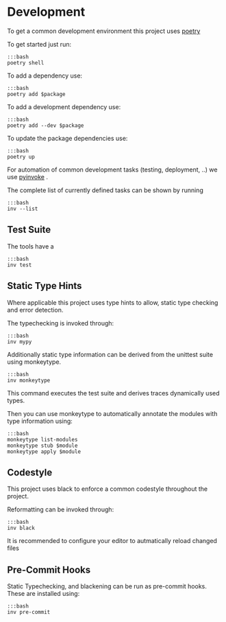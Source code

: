 # Development

To get a common development environment this project uses [poetry](https://poetry.eustace.io/)

To get started just run:

    :::bash
    poetry shell

To add a dependency use:

    :::bash
    poetry add $package
	
To add a development dependency use:

    :::bash
    poetry add --dev $package
	
To update the package dependencies use:

    :::bash
    poetry up

For automation of common development tasks (testing, deployment, ..) we use [pyinvoke](https://pyinvoke.org) . 

The complete list of currently defined tasks can be shown by running

    :::bash
    inv --list

## Test Suite

The tools have a

    :::bash
    inv test

## Static Type Hints

Where applicable this project uses type hints to allow, 
static type checking and error detection. 

The typechecking is invoked through:

    :::bash
    inv mypy

Additionally static type information can be derived from the 
unittest suite using monkeytype. 

    :::bash
    inv monkeytype
   
This command executes the test suite and derives traces dynamically used
types. 

Then you can use monkeytype to automatically annotate the modules with type 
information using:

    :::bash
    monkeytype list-modules
	monkeytype stub $module
	monkeytype apply $module



## Codestyle

This project uses black to enforce a common codestyle throughout the project.

Reformatting can be invoked through:

    :::bash
    inv black

It is recommended to configure your editor to autmatically reload changed files 

## Pre-Commit Hooks

Static Typechecking, and blackening can be run as pre-commit hooks.
These are installed using:

    :::bash
    inv pre-commit
